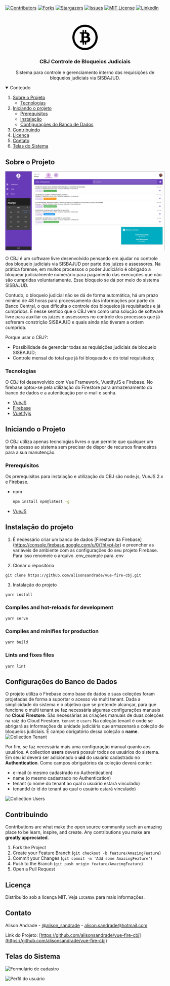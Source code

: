 [![Contributors][contributors-shield]][contributors-url]
[![Forks][forks-shield]][forks-url]
[![Stargazers][stars-shield]][stars-url]
[![Issues][issues-shield]][issues-url]
[![MIT License][license-shield]][license-url]
[![LinkedIn][linkedin-shield]][linkedin-url]


<!-- PROJECT LOGO -->
<br />
<p align="center">
  <a href="https://github.com/alisonsandrade/vue-fire-cbj">
    <img src="images/bitcoin.svg" alt="Logo" width="80" height="80">
  </a>

  <h3 align="center">CBJ Controle de Bloqueios Judiciais</h3>

  <p align="center">
    Sistema para controle e gerenciamento interno das requisições de bloqueios judiciais via SISBAJUD.    
  </p>
</p>



<!-- TABLE OF CONTENTS -->
<details open="open">
  <summary>Conteúdo</summary>
  <ol>
    <li>
      <a href="#sobre-o-projeto">Sobre o Projeto</a>
      <ul>
        <li><a href="#tecnologias">Tecnologias</a></li>
      </ul>
    </li>
    <li>
      <a href="#iniciado-o-projeto">Iniciando o projeto</a>
      <ul>
        <li><a href="#prerequisitos">Prerequisitos</a></li>
        <li><a href="#instalacao">Instalação</a></li>
        <li><a href="#configuracoes-do-banco-de-dados">Configurações do Banco de Dados</a></li>        
      </ul>
    </li>    
    <li><a href="#contribuindo">Contribuindo</a></li>
    <li><a href="#licenca">Licença</a></li>
    <li><a href="#contato">Contato</a></li>
    <li><a href="#telas-do-sistema">Telas do Sistema</a></li>
  </ol>
</details>



<!-- ABOUT THE PROJECT -->
## Sobre o Projeto

![Screenshot do Projeto](https://github.com/alisonsandrade/vue-fire-cbj/blob/main/images/screenshot_dashboard.png)

O CBJ é um software livre desenvolvido pensando em ajudar no controle dos bloqueio judiciais via SISBAJUD por parte dos juízes e assessores. Na prática forense, em muitos processos o poder Judiciário é obrigado a bloquear judicialmente numerário para pagamento das execuções que não são cumpridas voluntariamente. Esse bloqueio se dá por meio do sistema SISBAJUD.

Contudo, o bloqueio judicial não se dá de forma automática, há um prazo mínimo de 48 horas para processamento das informações por parte do Banco Central, o que dificulta o controle dos bloqueios já requisitados e já cumpridos. 
É nesse sentido que o CBJ vem como uma solução de software livre para auxiliar os juízes e assessores no controle dos processos que já sofreram constrição SISBAJUD e quais ainda não tiveram a ordem cumprida.

Porque usar o CBJ?:
* Possibilidade de gerenciar todas as requisições judiciais de bloqueio SISBAJUD;
* Controle mensal do total que já foi bloqueado e do total requisitado;


### Tecnologias
O CBJ foi desenvolvido com Vue Framework, VuetifyJS e Firebase. No firebase optou-se pela utilização do Firestore para armazenamento do banco de dados e a autenticação por e-mail e senha.
* [VueJS](https://vuejs.org/)
* [Firebase](https://firebase.google.com/?hl=pt-br)
* [Vuetifyjs](https://vuetifyjs.com/en/)


<!-- GETTING STARTED -->
## Iniciando o Projeto
O CBJ utiliza apenas tecnologias livres o que permite que qualquer um tenha acesso ao sistema sem precisar de dispor de recursos financeiros para a sua manutenção.


### Prerequisitos
Os prerequisitos para instalação e utilização do CBJ são node.js, VueJS 2.x e Firebase.
* npm
  ```sh
  npm install npm@latest -g
  ```
* [VueJS](https://br.vuejs.org/v2/guide/installation.html)


## Instalação do projeto
1. É necessário criar um banco de dados [Firestore da Firebase] (https://console.firebase.google.com/u/0/?hl=pt-br) e preencher as variáveis de ambiente com as configurações do seu projeto Firebase. Para isso renomeie o arquivo .env_example para .env

2. Clonar o repositório
```
git clone https://github.com/alisonsandrade/vue-fire-cbj.git
```

3. Instalação do projeto
```
yarn install
```

### Compiles and hot-reloads for development
```
yarn serve
```

### Compiles and minifies for production
```
yarn build
```

### Lints and fixes files
```
yarn lint
```

## Configurações do Banco de Dados
O projeto utiliza o Firebase como base de dados e suas coleções foram projetadas de forma a suportar o acesso via multi tenant. Dada a simplicidade do sistema e o objetivo que se pretende alcançar, para que funcione o multi tenant se faz necessária algumas configurações manuais no **Cloud Firestore**.
São necessárias as criações manuais de duas coleções na raiz do Cloud Firestore. 
```tenant``` e ```users```
Na coleção tenant é onde se abrigará as informações da unidade judiciária que armazenará a coleção de bloqueios judiciais. É campo obrigatório dessa coleção o **name**.
![Collection Tenant](images/collection-tenant.png)

Por fim, se faz necessária mais uma configuração manual quanto aos usuários. A collection **users** deverá possuir todos os usuários do sistema. Em seu id deverá ser adicionado o **uid** do usuário cadastrado no **Authentication**. Como campos obrigatórios da coleção deverá conter:
* e-mail (o mesmo cadastrado no Authentication)
* name (o mesmo cadastrado no Authentication)
* tenant (o nome do tenant ao qual o usuário estará vinculado)
* tenantId (o id do tenant ao qual o usuário estará vinculado)

![Collection Users](images/collection-users.png)



<!-- CONTRIBUTING -->
## Contribuindo

Contributions are what make the open source community such an amazing place to be learn, inspire, and create. Any contributions you make are **greatly appreciated**.

1. Fork the Project
2. Create your Feature Branch (`git checkout -b feature/AmazingFeature`)
3. Commit your Changes (`git commit -m 'Add some AmazingFeature'`)
4. Push to the Branch (`git push origin feature/AmazingFeature`)
5. Open a Pull Request



<!-- LICENSE -->
## Licença
Distribuído sob a licença MIT. Veja `LICENSE` para mais informações.



<!-- CONTACT -->
## Contato

Alison Andrade - [@alison_sandrade](https://twitter.com/alison_sandrade) - alison.sandrade@hotmail.com

Link do Projeto: [https://github.com/alisonsandrade/vue-fire-cbj](https://github.com/alisonsandrade/vue-fire-cbj)


<!-- TELAS DO SISTEMA -->
## Telas do Sistema
![Formulário de cadastro](images/form_cadastro.png)

![Perfil do usuário](https://github.com/alisonsandrade/vue-fire-cbj/blob/main/images/perfil.png)



<!-- MARKDOWN LINKS & IMAGES -->
<!-- https://www.markdownguide.org/basic-syntax/#reference-style-links -->
[contributors-shield]: https://img.shields.io/github/contributors/othneildrew/Best-README-Template.svg?style=for-the-badge
[contributors-url]: https://github.com/alisonsandrade/vue-fire-cbj/graphs/contributors
[forks-shield]: https://img.shields.io/github/forks/othneildrew/Best-README-Template.svg?style=for-the-badge
[forks-url]: https://github.com/alisonsandrade/vue-fire-cbj/network/members
[stars-shield]: https://img.shields.io/github/stars/othneildrew/Best-README-Template.svg?style=for-the-badge
[stars-url]: https://github.com/alisonsandrade/vue-fire-cbj/stargazers
[issues-shield]: https://img.shields.io/github/issues/othneildrew/Best-README-Template.svg?style=for-the-badge
[issues-url]: https://github.com/alisonsandrade/vue-fire-cbj/issues
[license-shield]: https://img.shields.io/github/license/othneildrew/Best-README-Template.svg?style=for-the-badge
[license-url]: https://github.com/alisonsandrade/vue-fire-cbj/blob/main/LICENSE
[linkedin-shield]: https://img.shields.io/badge/-LinkedIn-black.svg?style=for-the-badge&logo=linkedin&colorB=555
[linkedin-url]: https://linkedin.com/in/alisonsandrade
[product-screenshot]: images/screenshot.png
